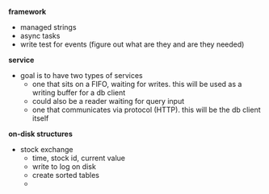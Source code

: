 

**framework**
- managed strings
- async tasks
- write test for events (figure out what are they and are they needed)

**service**
- goal is to have two types of services
    + one that sits on a FIFO, waiting for writes. this will be used as a writing buffer for a db client
    + could also be a reader waiting for query input
    + one that communicates via protocol (HTTP). this will be the db client itself

**on-disk structures**
- stock exchange
    + time, stock id, current value
    + write to log on disk
    + create sorted tables
    + 
